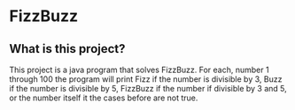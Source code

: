 # FizzBuzz

## What is this project?
This project is a java program that solves FizzBuzz. For each, number 1 through 100 the program will print Fizz if the number is divisible by 3, Buzz if the number is divisible by 5, FizzBuzz if the number if divisible by 3 and 5, or the number itself it the cases before are not true.